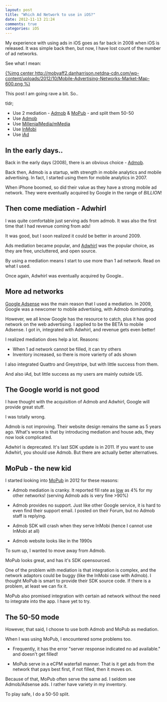 ```yaml
---
layout: post
title: "Which Ad Network to use in iOS?"
date: 2012-11-13 21:24
comments: true
categories: iOS
---
```


My experience with using ads in iOS goes as far back in 2008 when iOS is released. It was simple back then, but now, I have lost count of the number of ad networks.

See what I mean:

[{%img center http://mobyaff2.danharrison.netdna-cdn.com/wp-content/uploads/2012/10/Mobile-Advertising-Networks-Market-Map-600.png %}](http://www.mobyaffiliates.com/blog/mobile-advertising-networks-market-map/)

This post I am going rave a bit. So..

tldr;

- Use 2 mediation - [Admob](http://admob.com) & [MoPub](http://mopub.com) - and split them 50-50
- Use [Admob](http://admob.com)
- Use [MillenialMedia/mMedia](http://mmedia.com/)
- Use [InMobi](inmobi.com)
- Use [iAd](https://developer.apple.com/iad/)

<!-- more -->

## In the early days.. ##

Back in the early days (2008), there is an obvious choice - [Admob](http://admob.com).

Back then, Admob is a startup, with strength in mobile analytics and mobile advertising. In fact, I started using them for mobile analytics in 2007. 

When iPhone boomed, so did their value as they have a strong mobile ad network. They were eventually acquired by Google in the range of $BILLION$!


## Then come mediation - Adwhirl ##

I was quite comfortable just serving ads from admob. It was also the first time that I had revenue coming from ads!

It was good, but I soon realized it could be better in around 2009.

Ads mediation became popular, and [Adwhirl](https://www.adwhirl.com/) was the popular choice, as they are free, uncluttered, and open source. 

By using a mediation means I start to use more than 1 ad network. Read on what I used.

Once again, Adwhirl was eventually acquired by Google..


## More ad networks ##

[Google Adsense](https://www.google.com/adsense/) was the main reason that I used a mediation. In 2009, Google was a newcomer to mobile advertising, with Admob dominating.

However, we all know Google has the resource to catch, plus it has good network on the web advertising. I applied to be the BETA to mobile Adsense. I got in, integrated with Adwhirl, and revenue gets even better!

I realized mediation does help a lot. Reasons:

- When 1 ad network cannot be filled, it can try others
- Inventory increased, so there is more varierty of ads shown

I also integrated Quattro and Greystripe, but with little success from them.

And also iAd, but little success as my users are mainly outside US.


## The Google world is not good ##

I have thought with the acquisition of Admob and Adwhirl, Google will provide great stuff.

I was totally wrong.

Admob is not improving. Their website design remains the same as 5 years ago. What's worse is that by introducing mediation and house ads, they now look complicated.

Adwhirl is deprecated. It's last SDK update is in 2011. If you want to use Adwhirl, you should use Admob. But there are actually better alternatives.


## MoPub - the new kid ##

I started looking into [MoPub](http://mopub.com) in 2012 for these reasons:

- Admob mediation is cranky. It reported fill rate as [low](https://groups.google.com/forum/#!msg/google-admob-ads-sdk/wLMKhV2pMiA/tHfttXGfzlEJ) as 4% for my other networks! (serving Admob ads is very fine >90%)

- Admob provides no support. Just like other Google service, it is hard to even find their support email. I posted on their Forum, but no Admob staff is replying.

- Admob SDK will crash when they serve InMobi (hence I cannot use InMobi at all)

- Admob website looks like in the 1990s

To sum up, I wanted to move away from Admob.

MoPub looks great, and has it's SDK opensourced. 

One of the problem with mediation is that integration is complex, and the network adaptors could be buggy (like the InMobi case with Admob). I thought MoPub is smart to provide their SDK source code. If there is a problem, at least we can fix it.

MoPub also promised integration with certain ad network without the need to integrate into the app. I have yet to try.


## The 50-50 mode ##

However, that said, I choose to use both Admob and MoPub as mediation. 

When I was using MoPub, I encountered some problems too.

- Frequently, it has the error "server response indicated no ad available." and doesn't get filled!

- MoPub serve in a eCPM waterfall manner. That is it get ads from the network that pays best first, if not filled, then it moves on.

Because of that, MoPub often serve the same ad. I seldom see Admob/Adsense ads. I rather have variety in my inventory.

To play safe, I do a 50-50 split.



